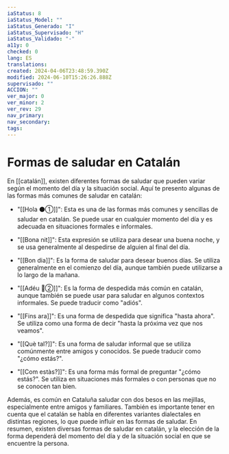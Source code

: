 ```yaml
---
iaStatus: 8
iaStatus_Model: ""
iaStatus_Generado: "I"
iaStatus_Supervisado: "H"
iaStatus_Validado: "-"
a11y: 0
checked: 0
lang: ES
translations: 
created: 2024-04-06T23:48:59.390Z
modified: 2024-06-10T15:26:26.888Z
supervisado: ""
ACCION: ""
ver_major: 0
ver_minor: 2
ver_rev: 29
nav_primary: 
nav_secondary: 
tags:
---
```

# Formas de saludar en Catalán

En [[catalán]], existen diferentes formas de saludar que pueden variar según el momento del día y la situación social. Aquí te presento algunas de las formas más comunes de saludar en catalán:

-   "[[Hola ⚫①]]": Esta es una de las formas más comunes y sencillas de saludar en catalán. Se puede usar en cualquier momento del día y es adecuada en situaciones formales e informales.
    
-   "[[Bona nit]]": Esta expresión se utiliza para desear una buena noche, y se usa generalmente al despedirse de alguien al final del día.
    
-   "[[Bon dia]]": Es la forma de saludar para desear buenos días. Se utiliza generalmente en el comienzo del día, aunque también puede utilizarse a lo largo de la mañana.
    
-   "[[Adéu 🔴②]]": Es la forma de despedida más común en catalán, aunque también se puede usar para saludar en algunos contextos informales. Se puede traducir como "adiós".
    
-   "[[Fins ara]]": Es una forma de despedida que significa "hasta ahora". Se utiliza como una forma de decir "hasta la próxima vez que nos veamos".
    
-   "[[Què tal?]]": Es una forma de saludar informal que se utiliza comúnmente entre amigos y conocidos. Se puede traducir como "¿cómo estás?".
    
-   "[[Com estàs?]]": Es una forma más formal de preguntar "¿cómo estás?". Se utiliza en situaciones más formales o con personas que no se conocen tan bien.
    

Además, es común en Cataluña saludar con dos besos en las mejillas, especialmente entre amigos y familiares. También es importante tener en cuenta que el catalán se habla en diferentes variantes dialectales en distintas regiones, lo que puede influir en las formas de saludar. En resumen, existen diversas formas de saludar en catalán, y la elección de la forma dependerá del momento del día y de la situación social en que se encuentre la persona.